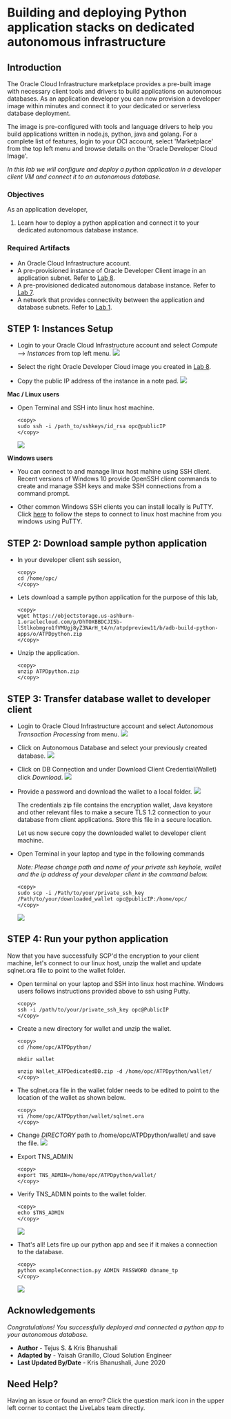 # Building and deploying Python application stacks on dedicated autonomous infrastructure

## Introduction
The Oracle Cloud Infrastructure marketplace provides a pre-built image with necessary client tools and drivers to build applications on autonomous databases. As an application developer you can now provision a developer image within minutes and connect it to your dedicated or serverless database deployment. 

The image is pre-configured with tools and language drivers to help you build applications written in node.js, python, java and golang.
For a complete list of features, login to your OCI account, select 'Marketplace' from the top left menu and browse details on the 'Oracle Developer Cloud Image'.

*In this lab we will configure and deploy a python application in a developer client VM and connect it to an autonomous database.*

### Objectives

As an application developer,

1. Learn how to deploy a python application and connect it to your dedicated autonomous database instance.
   

### Required Artifacts

   - An Oracle Cloud Infrastructure account.
   - A pre-provisioned instance of Oracle Developer Client image in an application subnet. Refer to [Lab 8](?lab=lab-8-configuring-development-system).
   - A pre-provisioned dedicated autonomous database instance. Refer to [Lab 7](?lab=lab-7-provisioning-databases).
   - A network that provides connectivity between the application and database subnets. Refer to [Lab 1](?lab=lab-1-prepare-private-network).


## STEP 1: Instances Setup

- Login to your Oracle Cloud Infrastructure account and select *Compute* —> *Instances* from top left menu.
    ![](./images/Compute1.png " ")

- Select the right Oracle Developer Cloud image you created in [Lab 8](?lab=lab-8-configuring-development-system).

- Copy the public IP address of the instance in a note pad. 
    ![](./images/Compute2.png " ")

**Mac / Linux users**

- Open Terminal and SSH into linux host machine.

    ```
    <copy>
    sudo ssh -i /path_to/sshkeys/id_rsa opc@publicIP
    </copy>
    ```

    ![](./images/SSH1.png " ")

**Windows users**

- You can connect to and manage linux host mahine using SSH client. Recent versions of Windows 10 provide OpenSSH client commands to create and manage SSH keys and make SSH connections from a command prompt.

- Other common Windows SSH clients you can install locally is PuTTY. Click [here](https://docs.microsoft.com/en-us/azure/virtual-machines/linux/ssh-from-windows) to follow the steps to connect to linux host machine from you windows using PuTTY.

## STEP 2: Download sample python application

- In your developer client ssh session,

    ```
    <copy>
    cd /home/opc/
    </copy>
    ```

- Lets download a sample python application for the purpose of this lab,

    ```
    <copy>
    wget https://objectstorage.us-ashburn-1.oraclecloud.com/p/DhTOXBBDCJI5b-lStlkobmgro1fVMUgj8yZ3NArH_t4/n/atpdpreview11/b/adb-build-python-apps/o/ATPDpython.zip
    </copy>
    ```

- Unzip the application. 

    ```
    <copy>
    unzip ATPDpython.zip
    </copy>
    ```


## STEP 3: Transfer database wallet to developer client

- Login to Oracle Cloud Infrastructure account and select *Autonomous Transaction Processing* from menu.
    ![](./images/atpd1.png " ")

- Click on Autonomous Database and select your previously created database.
    ![](./images/atpd2.png " ")

- Click on DB Connection and under Download Client Credential(Wallet) click *Download*.
    ![](./images/atpd3.png " ")

- Provide a password and download the wallet to a local folder. 
    ![](./images/atpd4.png " ")

    The credentials zip file contains the encryption wallet, Java keystore and other relevant files to make a secure TLS 1.2 connection to your database from client applications. Store this file in a secure location.

    Let us now secure copy the downloaded wallet to developer client machine.

- Open Terminal in your laptop and type in the following commands

    *Note: Please change path and name of your private ssh keyhole,  wallet and the ip address of your developer client in the command below.*

    ```
    <copy>
    sudo scp -i /Path/to/your/private_ssh_key /Path/to/your/downloaded_wallet opc@publicIP:/home/opc/
    </copy>
    ```

    ![](./images/atpd5.png " ")


## STEP 4: Run your python application

Now that you have successfully SCP'd the encryption to your client machine, let's connect to our linux host, unzip the wallet and update sqlnet.ora file to point to the wallet folder.

- Open terminal on your laptop and SSH into linux host machine. Windows users follows instructions provided above to ssh using Putty.

    ```
    <copy>
    ssh -i /path/to/your/private_ssh_key opc@PublicIP
    </copy>
    ```

- Create a new directory for wallet and unzip the wallet.

    ```
    <copy>
    cd /home/opc/ATPDpython/

    mkdir wallet

    unzip Wallet_ATPDedicatedDB.zip -d /home/opc/ATPDpython/wallet/
    </copy>
    ```

- The sqlnet.ora file in the wallet folder needs to be edited to point to the location of the wallet as shown below.

    ```
    <copy>
    vi /home/opc/ATPDpython/wallet/sqlnet.ora
    </copy>
    ```

- Change *DIRECTORY* path to /home/opc/ATPDpython/wallet/ and save the file.
    ![](./images/walletPython.png " ")

- Export TNS_ADMIN

    ```
    <copy>
    export TNS_ADMIN=/home/opc/ATPDpython/wallet/
    </copy>
    ```

- Verify TNS_ADMIN points to the wallet folder.

    ```
    <copy>
    echo $TNS_ADMIN
    </copy>
    ```
    ![](./images/TNSadmin.png " ")

- That's all! Lets fire up our python app and see if it makes a connection to the database.

    ```
    <copy>
    python exampleConnection.py ADMIN PASSWORD dbname_tp
    </copy>
    ```
    ![](./images/pythonSuccess.png " ")

## Acknowledgements

*Congratulations! You successfully deployed and connected a python app to your autonomous database.*

- **Author** - Tejus S. & Kris Bhanushali
- **Adapted by** -  Yaisah Granillo, Cloud Solution Engineer
- **Last Updated By/Date** - Kris Bhanushali, June 2020

## Need Help?  
Having an issue or found an error?  Click the question mark icon in the upper left corner to contact the LiveLabs team directly.